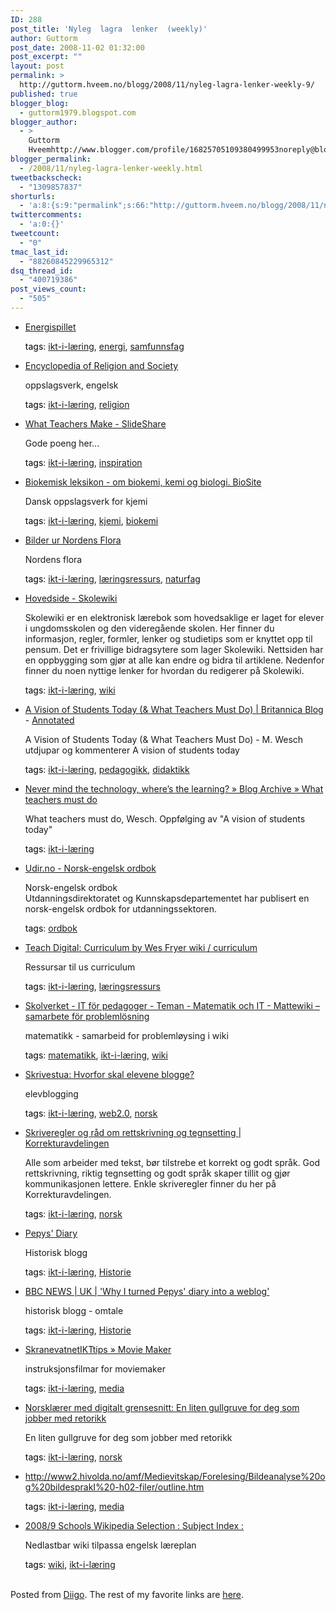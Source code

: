 ```yaml
---
ID: 288
post_title: 'Nyleg  lagra  lenker  (weekly)'
author: Guttorm
post_date: 2008-11-02 01:32:00
post_excerpt: ""
layout: post
permalink: >
  http://guttorm.hveem.no/blogg/2008/11/nyleg-lagra-lenker-weekly-9/
published: true
blogger_blog:
  - guttorm1979.blogspot.com
blogger_author:
  - >
    Guttorm
    Hveemhttp://www.blogger.com/profile/16825705109380499953noreply@blogger.com
blogger_permalink:
  - /2008/11/nyleg-lagra-lenker-weekly.html
tweetbackscheck:
  - "1309857837"
shorturls:
  - 'a:8:{s:9:"permalink";s:66:"http://guttorm.hveem.no/blogg/2008/11/nyleg-lagra-lenker-weekly-9/";s:7:"tinyurl";s:25:"http://tinyurl.com/czkxx6";s:4:"isgd";s:17:"http://is.gd/gYsg";s:5:"bitly";s:19:"http://bit.ly/14qXl";s:5:"snipr";s:22:"http://snipr.com/alpr3";s:5:"snurl";s:22:"http://snurl.com/alpr3";s:7:"snipurl";s:24:"http://snipurl.com/alpr3";s:4:"trim";s:17:"http://tr.im/c2l8";}'
twittercomments:
  - 'a:0:{}'
tweetcount:
  - "0"
tmac_last_id:
  - "88260845229965312"
dsq_thread_id:
  - "400719386"
post_views_count:
  - "505"
---
```

<ul class='diigo-linkroll'><li><p class='diigo-link'><a rel='nofollow' href='http://www.energispillet.no'>Energispillet</a></p><p class='diigo-tags'><a style='color:#000 !important;text-decoration:none !important;' href='http://www.diigo.com/cloud/guttorm1979'>tags</a>: <a href='http://www.diigo.com/user/guttorm1979/ikt-i-læring'>ikt-i-læring</a>, <a href='http://www.diigo.com/user/guttorm1979/energi'>energi</a>, <a href='http://www.diigo.com/user/guttorm1979/samfunnsfag'>samfunnsfag</a></p><li><p class='diigo-link'><a rel='nofollow' href='http://hirr.hartsem.edu/ency/index.html'>Encyclopedia of Religion and Society</a></p><p class='diigo-description'>oppslagsverk, engelsk</p><p class='diigo-tags'><a style='color:#000 !important;text-decoration:none !important;' href='http://www.diigo.com/cloud/guttorm1979'>tags</a>: <a href='http://www.diigo.com/user/guttorm1979/ikt-i-læring'>ikt-i-læring</a>, <a href='http://www.diigo.com/user/guttorm1979/religion'>religion</a></p><li><p class='diigo-link'><a rel='nofollow' href='http://www.slideshare.net/ethos3/what-teachers-make-515731'>What Teachers Make - SlideShare</a></p><p class='diigo-description'>Gode poeng her...</p><p class='diigo-tags'><a style='color:#000 !important;text-decoration:none !important;' href='http://www.diigo.com/cloud/guttorm1979'>tags</a>: <a href='http://www.diigo.com/user/guttorm1979/ikt-i-læring'>ikt-i-læring</a>, <a href='http://www.diigo.com/user/guttorm1979/inspiration'>inspiration</a></p><li><p class='diigo-link'><a rel='nofollow' href='http://www.biosite.dk/leksikon/leksikon.htm'>Biokemisk leksikon - om biokemi, kemi og biologi. BioSite</a></p><p class='diigo-description'>Dansk oppslagsverk for kjemi</p><p class='diigo-tags'><a style='color:#000 !important;text-decoration:none !important;' href='http://www.diigo.com/cloud/guttorm1979'>tags</a>: <a href='http://www.diigo.com/user/guttorm1979/ikt-i-læring'>ikt-i-læring</a>, <a href='http://www.diigo.com/user/guttorm1979/kjemi'>kjemi</a>, <a href='http://www.diigo.com/user/guttorm1979/biokemi'>biokemi</a></p><li><p class='diigo-link'><a rel='nofollow' href='http://runeberg.org/nordflor'>Bilder ur Nordens Flora</a></p><p class='diigo-description'>Nordens flora</p><p class='diigo-tags'><a style='color:#000 !important;text-decoration:none !important;' href='http://www.diigo.com/cloud/guttorm1979'>tags</a>: <a href='http://www.diigo.com/user/guttorm1979/ikt-i-læring'>ikt-i-læring</a>, <a href='http://www.diigo.com/user/guttorm1979/læringsressurs'>læringsressurs</a>, <a href='http://www.diigo.com/user/guttorm1979/naturfag'>naturfag</a></p><li><p class='diigo-link'><a rel='nofollow' href='http://skolewiki.no/wiki/Hovedside'>Hovedside - Skolewiki</a></p><p class='diigo-description'>Skolewiki er en elektronisk lærebok som hovedsaklige er laget for elever i ungdomsskolen og den videregående skolen. Her finner du informasjon, regler, formler, lenker og studietips som er knyttet opp til pensum. Det er frivillige bidragsytere som lager Skolewiki. Nettsiden har en oppbygging som gjør at alle kan endre og bidra til artiklene. Nedenfor finner du noen nyttige lenker for hvordan du redigerer på Skolewiki. </p><p class='diigo-tags'><a style='color:#000 !important;text-decoration:none !important;' href='http://www.diigo.com/cloud/guttorm1979'>tags</a>: <a href='http://www.diigo.com/user/guttorm1979/ikt-i-læring'>ikt-i-læring</a>, <a href='http://www.diigo.com/user/guttorm1979/wiki'>wiki</a></p><li><p class='diigo-link'><a rel='nofollow' href='http://www.britannica.com/blogs/2008/10/a-vision-of-students-today-what-teachers-must-do'>A Vision of Students Today (& What Teachers Must Do) | Britannica Blog</a><span class='diigo-link-opts'> - <a href='http://www.diigo.com/03urq'>Annotated</a></span></p><p class='diigo-description'>A Vision of Students Today (& What Teachers Must Do) - M. Wesch utdjupar og kommenterer A vision of students today</p><p class='diigo-tags'><a style='color:#000 !important;text-decoration:none !important;' href='http://www.diigo.com/cloud/guttorm1979'>tags</a>: <a href='http://www.diigo.com/user/guttorm1979/ikt-i-læring'>ikt-i-læring</a>, <a href='http://www.diigo.com/user/guttorm1979/pedagogikk'>pedagogikk</a>, <a href='http://www.diigo.com/user/guttorm1979/didaktikk'>didaktikk</a></p><li><p class='diigo-link'><a rel='nofollow' href='http://advisorymatters.naaceblogs.org/2008/10/30/what-teachers-must-do'>Never mind the technology, where’s the learning? » Blog Archive » What teachers must do</a></p><p class='diigo-description'>What teachers must do, Wesch. Oppfølging av "A vision of students today"<br /></p><p class='diigo-tags'><a style='color:#000 !important;text-decoration:none !important;' href='http://www.diigo.com/cloud/guttorm1979'>tags</a>: <a href='http://www.diigo.com/user/guttorm1979/ikt-i-læring'>ikt-i-læring</a></p><li><p class='diigo-link'><a rel='nofollow' href='http://www.utdanningsdirektoratet.no/templates/udir/TM_Artikkel.aspx?id=4047'>Udir.no - Norsk-engelsk ordbok</a></p><p class='diigo-description'>Norsk-engelsk ordbok<br />Utdanningsdirektoratet og Kunnskapsdepartementet har publisert en norsk-engelsk ordbok for utdanningssektoren.</p><p class='diigo-tags'><a style='color:#000 !important;text-decoration:none !important;' href='http://www.diigo.com/cloud/guttorm1979'>tags</a>: <a href='http://www.diigo.com/user/guttorm1979/ordbok'>ordbok</a></p><li><p class='diigo-link'><a rel='nofollow' href='http://handouts.wesfryer.com/curriculum'>Teach Digital: Curriculum by Wes Fryer wiki / curriculum</a></p><p class='diigo-description'>Ressursar til us curriculum</p><p class='diigo-tags'><a style='color:#000 !important;text-decoration:none !important;' href='http://www.diigo.com/cloud/guttorm1979'>tags</a>: <a href='http://www.diigo.com/user/guttorm1979/ikt-i-læring'>ikt-i-læring</a>, <a href='http://www.diigo.com/user/guttorm1979/læringsressurs'>læringsressurs</a></p><li><p class='diigo-link'><a rel='nofollow' href='http://itforpedagoger.skolverket.se/teman/matematik_it/mattewiki'>Skolverket - IT för pedagoger - Teman - Matematik och IT - Mattewiki – samarbete för problemlösning</a></p><p class='diigo-description'>matematikk - samarbeid for problemløysing i wiki</p><p class='diigo-tags'><a style='color:#000 !important;text-decoration:none !important;' href='http://www.diigo.com/cloud/guttorm1979'>tags</a>: <a href='http://www.diigo.com/user/guttorm1979/matematikk'>matematikk</a>, <a href='http://www.diigo.com/user/guttorm1979/ikt-i-læring'>ikt-i-læring</a>, <a href='http://www.diigo.com/user/guttorm1979/wiki'>wiki</a></p><li><p class='diigo-link'><a rel='nofollow' href='http://skrivestua.blogspot.com/2008/10/hvorfor-skal-elevene-blogge.html'>Skrivestua: Hvorfor skal elevene blogge?</a></p><p class='diigo-description'> elevblogging</p><p class='diigo-tags'><a style='color:#000 !important;text-decoration:none !important;' href='http://www.diigo.com/cloud/guttorm1979'>tags</a>: <a href='http://www.diigo.com/user/guttorm1979/ikt-i-læring'>ikt-i-læring</a>, <a href='http://www.diigo.com/user/guttorm1979/web2.0'>web2.0</a>, <a href='http://www.diigo.com/user/guttorm1979/norsk'>norsk</a></p><li><p class='diigo-link'><a rel='nofollow' href='http://korrekturavdelingen.no'>Skriveregler og råd om rettskrivning og tegnsetting | Korrekturavdelingen</a></p><p class='diigo-description'>Alle som arbeider med tekst, bør tilstrebe et korrekt og godt språk. God rettskrivning, riktig tegnsetting og godt språk skaper tillit og gjør kommunikasjonen lettere. Enkle skriveregler finner du her på Korrekturavdelingen.</p><p class='diigo-tags'><a style='color:#000 !important;text-decoration:none !important;' href='http://www.diigo.com/cloud/guttorm1979'>tags</a>: <a href='http://www.diigo.com/user/guttorm1979/ikt-i-læring'>ikt-i-læring</a>, <a href='http://www.diigo.com/user/guttorm1979/norsk'>norsk</a></p><li><p class='diigo-link'><a rel='nofollow' href='http://www.pepysdiary.com'>Pepys' Diary</a></p><p class='diigo-description'>Historisk blogg</p><p class='diigo-tags'><a style='color:#000 !important;text-decoration:none !important;' href='http://www.diigo.com/cloud/guttorm1979'>tags</a>: <a href='http://www.diigo.com/user/guttorm1979/ikt-i-læring'>ikt-i-læring</a>, <a href='http://www.diigo.com/user/guttorm1979/Historie'>Historie</a></p><li><p class='diigo-link'><a rel='nofollow' href='http://news.bbc.co.uk/1/hi/uk/2621581.stm'>BBC NEWS | UK | 'Why I turned Pepys' diary into a weblog'</a></p><p class='diigo-description'>historisk blogg - omtale</p><p class='diigo-tags'><a style='color:#000 !important;text-decoration:none !important;' href='http://www.diigo.com/cloud/guttorm1979'>tags</a>: <a href='http://www.diigo.com/user/guttorm1979/ikt-i-læring'>ikt-i-læring</a>, <a href='http://www.diigo.com/user/guttorm1979/Historie'>Historie</a></p><li><p class='diigo-link'><a rel='nofollow' href='http://skranevatnetikttips.wikispaces.com/Movie+Maker'>SkranevatnetIKTtips » Movie Maker</a></p><p class='diigo-description'>instruksjonsfilmar for moviemaker</p><p class='diigo-tags'><a style='color:#000 !important;text-decoration:none !important;' href='http://www.diigo.com/cloud/guttorm1979'>tags</a>: <a href='http://www.diigo.com/user/guttorm1979/ikt-i-læring'>ikt-i-læring</a>, <a href='http://www.diigo.com/user/guttorm1979/media'>media</a></p><li><p class='diigo-link'><a rel='nofollow' href='http://leifh.blogspot.com/2008/10/en-liten-gullgruve-for-deg-som-jobber.html'>Norsklærer med digitalt grensesnitt: En liten gullgruve for deg som jobber med retorikk</a></p><p class='diigo-description'>En liten gullgruve for deg som jobber med retorikk</p><p class='diigo-tags'><a style='color:#000 !important;text-decoration:none !important;' href='http://www.diigo.com/cloud/guttorm1979'>tags</a>: <a href='http://www.diigo.com/user/guttorm1979/ikt-i-læring'>ikt-i-læring</a>, <a href='http://www.diigo.com/user/guttorm1979/norsk'>norsk</a></p><li><p class='diigo-link'><a rel='nofollow' href='http://www2.hivolda.no/amf/Medievitskap/Forelesing/Bildeanalyse%20og%20bildesprakI%20-h02-filer/outline.htm'>http://www2.hivolda.no/amf/Medievitskap/Forelesing/Bildeanalyse%20og%20bildesprakI%20-h02-filer/outline.htm</a></p><p class='diigo-tags'><a style='color:#000 !important;text-decoration:none !important;' href='http://www.diigo.com/cloud/guttorm1979'>tags</a>: <a href='http://www.diigo.com/user/guttorm1979/ikt-i-læring'>ikt-i-læring</a>, <a href='http://www.diigo.com/user/guttorm1979/media'>media</a></p><li><p class='diigo-link'><a rel='nofollow' href='http://schools-wikipedia.org/wp/index/subject.htm'>2008/9 Schools Wikipedia Selection : Subject Index :</a></p><p class='diigo-description'>Nedlastbar wiki tilpassa engelsk læreplan</p><p class='diigo-tags'><a style='color:#000 !important;text-decoration:none !important;' href='http://www.diigo.com/cloud/guttorm1979'>tags</a>: <a href='http://www.diigo.com/user/guttorm1979/wiki'>wiki</a>, <a href='http://www.diigo.com/user/guttorm1979/ikt-i-læring'>ikt-i-læring</a></p></ul><br />Posted from <a href='http://www.diigo.com'>Diigo</a>. The rest of my favorite links are <a href='http://www.diigo.com/user/guttorm1979'>here</a>.